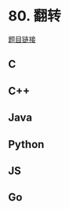 # 80. 翻转

[题目链接](https://kamacoder.com/problempage.php?pid=1120)

## C

## C++

## Java

## Python

## JS

## Go
